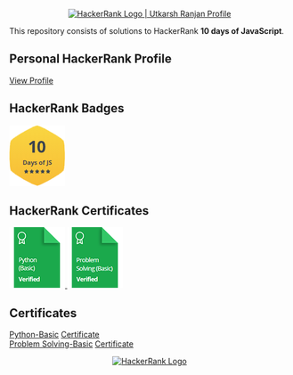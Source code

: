 <p align="center">
    <a href="https://www.hackerrank.com/ur5351">
        <img alt="HackerRank Logo | Utkarsh Ranjan Profile" src="https://hrcdn.net/fcore/assets/brand/typemark_60x200-7435b42d20.svg" >
    </a>
</p>



This repository consists of solutions to HackerRank **10 days of JavaScript**.


## Personal HackerRank Profile

[View Profile](https://www.hackerrank.com/ur5351)

## HackerRank Badges

![10 Days of JavaScript](/Badges/10_days_of_javascript_5_star.png)

## HackerRank Certificates


<a href="Skills%20Certification/Python%20(Basic)%20Certificate.png">
    <img src="Badges/python_basic_skill.png" alt="Python (Basic) Certificate"/>
</a>
<a href="Skills%20Certification/Problem%20Solving%20(Basic)%20Certificate.png">
    <img src="Badges/problem_solving_basic_skill.png" alt="Problem Solving (Basic) Certificate"/>
</a>


## Certificates

[Python-Basic](https://www.hackerrank.com/skills-verification/python_basic) [Certificate](/Skills%20Certification/Python%20(Basic)%20Certificate.png) <br>
[ Problem Solving-Basic](https://www.hackerrank.com/skills-verification/problem_solving_basic) [Certificate](/Skills%20Certification/Problem%20Solving%20(Basic)%20Certificate.png)


<p align="center">
    <a href="https://www.hackerrank.com/ur5351">
        <img alt="HackerRank Logo" src="https://hrcdn.net/fcore/assets/brand/h_mark_sm-966d2b45e3.svg">
    </a>
</p>
